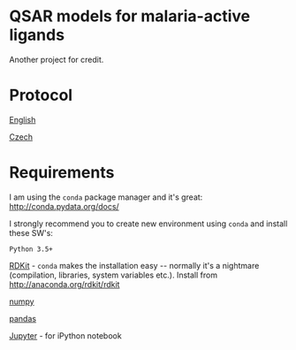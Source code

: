 # QSAR models for malaria-active ligands

Another project for credit.

# Protocol

[English](https://docs.google.com/document/d/1jRpeWKaf-bH_gDu7a4p2ebeUxSdeXITnF8HcGw-Fg5E/edit?usp=sharing)

[Czech](https://docs.google.com/document/d/119ErlpGLcUQfBSEgqKKoP8lhIiOG9y3_0tloT9ueGhM/edit?usp=sharing)

# Requirements

I am using the `conda` package manager and it's great: http://conda.pydata.org/docs/

I strongly recommend you to create new environment using `conda` and install these SW's:

`Python 3.5+`

[RDKit](http://www.rdkit.org/) - `conda` makes the installation easy -- normally it's a nightmare
(compilation, libraries, system variables etc.). Install from http://anaconda.org/rdkit/rdkit

[numpy](http://www.numpy.org/)

[pandas](http://pandas.pydata.org/)

[Jupyter](http://jupyter.org/) - for iPython notebook
